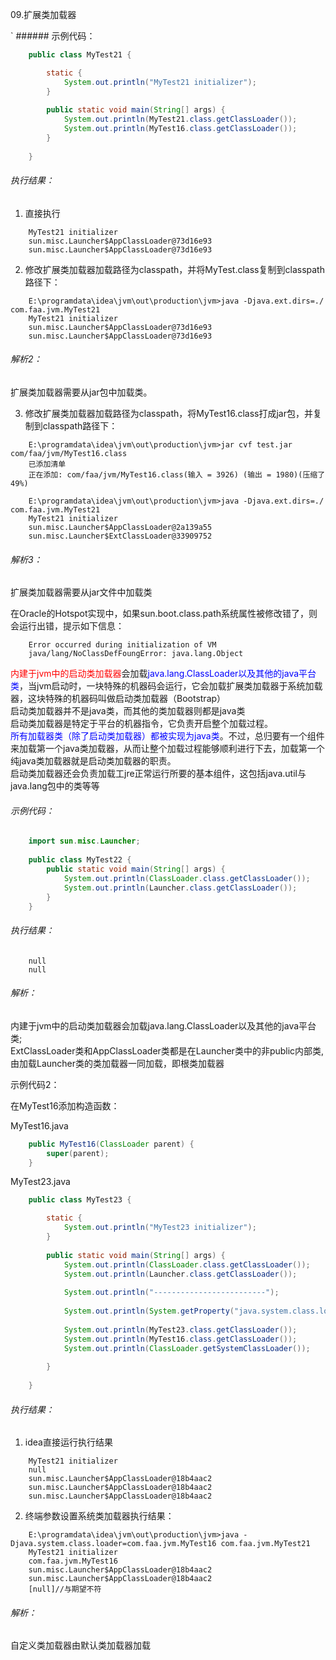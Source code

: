 09.扩展类加载器

`                                                               ###### 示例代码：  
```java
    public class MyTest21 {

        static {
            System.out.println("MyTest21 initializer");
        }
    
        public static void main(String[] args) {
            System.out.println(MyTest21.class.getClassLoader());
            System.out.println(MyTest16.class.getClassLoader());
        }
    
    }
```
###### 执行结果：
1. 直接执行  
```
    MyTest21 initializer
    sun.misc.Launcher$AppClassLoader@73d16e93
    sun.misc.Launcher$AppClassLoader@73d16e93
```
2. 修改扩展类加载器加载路径为classpath，并将MyTest.class复制到classpath路径下：  
```
    E:\programdata\idea\jvm\out\production\jvm>java -Djava.ext.dirs=./ com.faa.jvm.MyTest21
    MyTest21 initializer
    sun.misc.Launcher$AppClassLoader@73d16e93
    sun.misc.Launcher$AppClassLoader@73d16e93

```
###### 解析2：  
扩展类加载器需要从jar包中加载类。

3. 修改扩展类加载器加载路径为classpath，将MyTest16.class打成jar包，并复制到classpath路径下：  
```
    E:\programdata\idea\jvm\out\production\jvm>jar cvf test.jar com/faa/jvm/MyTest16.class
    已添加清单
    正在添加: com/faa/jvm/MyTest16.class(输入 = 3926) (输出 = 1980)(压缩了 49%)
    
    E:\programdata\idea\jvm\out\production\jvm>java -Djava.ext.dirs=./ com.faa.jvm.MyTest21
    MyTest21 initializer
    sun.misc.Launcher$AppClassLoader@2a139a55
    sun.misc.Launcher$ExtClassLoader@33909752

```

###### 解析3：  
扩展类加载器需要从jar文件中加载类


在Oracle的Hotspot实现中，如果sun.boot.class.path系统属性被修改错了，则会运行出错，提示如下信息：  
```
    Error occurred during initialization of VM  
    java/lang/NoClassDefFoungError: java.lang.Object  
```


<font color=red>内建于jvm中的启动类加载器</font>会加载<font color=blue>java.lang.ClassLoader以及其他的java平台类</font>，当jvm启动时，一块特殊的机器码会运行，它会加载扩展类加载器于系统加载器，这块特殊的机器码叫做启动类加载器（Bootstrap）  
启动类加载器并不是java类，而其他的类加载器则都是java类  
启动类加载器是特定于平台的机器指令，它负责开启整个加载过程。  
<font color=blue>所有加载器类（除了启动类加载器）都被实现为java类</font>。不过，总归要有一个组件来加载第一个java类加载器，从而让整个加载过程能够顺利进行下去，加载第一个纯java类加载器就是启动类加载器的职责。  
启动类加载器还会负责加载工jre正常运行所要的基本组件，这包括java.util与java.lang包中的类等等

###### 示例代码：  
```java
    import sun.misc.Launcher;
    
    public class MyTest22 {
        public static void main(String[] args) {
            System.out.println(ClassLoader.class.getClassLoader());
            System.out.println(Launcher.class.getClassLoader());
        }
    }
```
###### 执行结果：  
```
    null
    null
```
###### 解析：  
内建于jvm中的启动类加载器会加载java.lang.ClassLoader以及其他的java平台类;  
ExtClassLoader类和AppClassLoader类都是在Launcher类中的非public内部类, 由加载Launcher类的类加载器一同加载，即根类加载器


示例代码2：  

在MyTest16添加构造函数： 

MyTest16.java
```java
    public MyTest16(ClassLoader parent) {
        super(parent);
    }
```

MyTest23.java
```java
    public class MyTest23 {

        static {
            System.out.println("MyTest23 initializer");
        }
    
        public static void main(String[] args) {
            System.out.println(ClassLoader.class.getClassLoader());
            System.out.println(Launcher.class.getClassLoader());
    
            System.out.println("-------------------------");
    
            System.out.println(System.getProperty("java.system.class.loader"));//获取系统类加载器
    
            System.out.println(MyTest23.class.getClassLoader());
            System.out.println(MyTest16.class.getClassLoader());
            System.out.println(ClassLoader.getSystemClassLoader());
    
        }
    
    }
```

###### 执行结果： 
1. idea直接运行执行结果
```
    MyTest21 initializer
    null
    sun.misc.Launcher$AppClassLoader@18b4aac2
    sun.misc.Launcher$AppClassLoader@18b4aac2
    sun.misc.Launcher$AppClassLoader@18b4aac2
```
2. 终端参数设置系统类加载器执行结果：  
```
    E:\programdata\idea\jvm\out\production\jvm>java -Djava.system.class.loader=com.faa.jvm.MyTest16 com.faa.jvm.MyTest21
    MyTest21 initializer
    com.faa.jvm.MyTest16
    sun.misc.Launcher$AppClassLoader@18b4aac2
    sun.misc.Launcher$AppClassLoader@18b4aac2
    [null]//与期望不符

```
###### 解析：  
自定义类加载器由默认类加载器加载